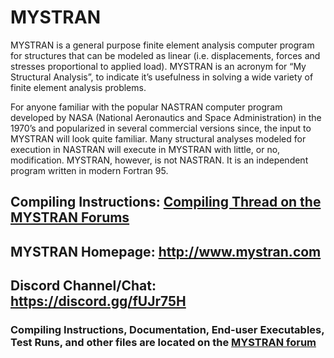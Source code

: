 MYSTRAN
=======

MYSTRAN is a general purpose finite element analysis computer program for structures that can be modeled as linear (i.e. displacements, forces and stresses proportional to applied load). MYSTRAN is an acronym for “My Structural Analysis”, to indicate it’s usefulness in solving a wide variety of finite element analysis problems.

For anyone familiar with the popular NASTRAN computer program developed by NASA (National Aeronautics and Space Administration) in the 1970’s and popularized in several commercial versions since, the input to MYSTRAN will look quite familiar. Many structural analyses modeled for execution in NASTRAN will execute in MYSTRAN with little, or no, modification. MYSTRAN, however, is not NASTRAN. It is an independent program written in modern Fortran 95.

## Compiling Instructions: <a href ="https://www.mystran.com/forums/showthread.php?tid=2">Compiling Thread on the MYSTRAN Forums</a>

## MYSTRAN Homepage: <a href ="http://www.mystran.com">http://www.mystran.com</a>

## Discord Channel/Chat: <a href ="https://discord.gg/fUJr75H">https://discord.gg/fUJr75H</a>

### Compiling Instructions, Documentation, End-user Executables, Test Runs, and other files are located on the <a href ="http://www.mystran.com/forums">MYSTRAN forum</a>
